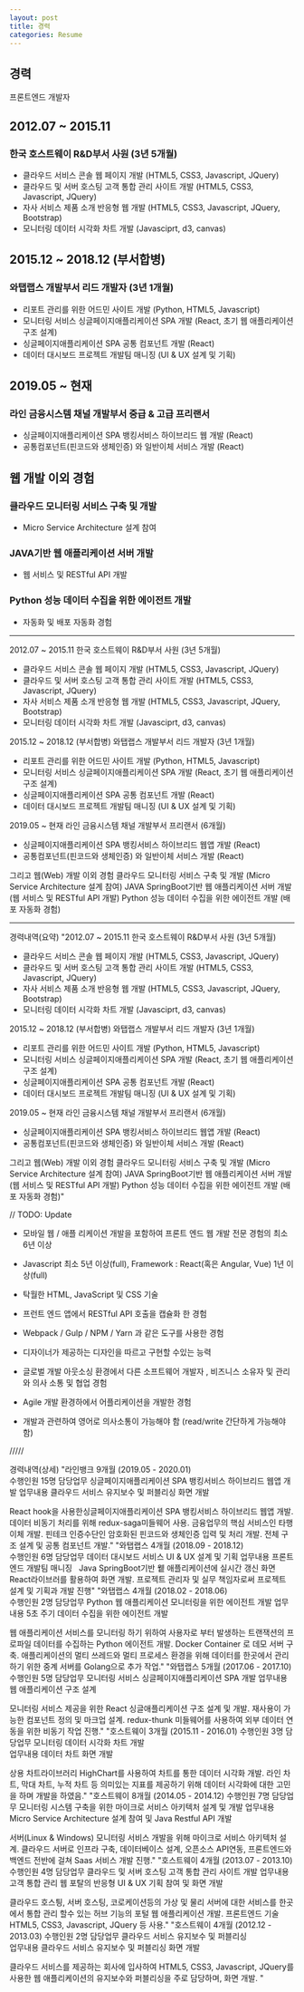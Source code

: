 ```yaml
---
layout: post
title: 경력
categories: Resume
---
```


## 경력

프론트엔드 개발자

## 2012.07 ~ 2015.11

### 한국 호스트웨이 R&D부서 사원 (3년 5개월)

- 클라우드 서비스 콘솔 웹 페이지 개발 (HTML5, CSS3, Javascript, JQuery)
- 클라우드 및 서버 호스팅 고객 통합 관리 사이트 개발  (HTML5, CSS3, Javascript, JQuery)
- 자사 서비스 제품 소개 반응형 웹 개발 (HTML5, CSS3, Javascript, JQuery, Bootstrap)
- 모니터링 데이터 시각화 차트 개발 (Javasciprt, d3, canvas)

## 2015.12 ~ 2018.12 (부서합병)

### 와탭랩스 개발부서 리드 개발자 (3년 1개월)

- 리포트 관리를 위한 어드민 사이트 개발 (Python, HTML5, Javascript)
- 모니터링 서비스 싱글페이지애플리케이션 SPA 개발 (React, 초기 웹 애플리케이션 구조 설계)
- 싱글페이지애플리케이션 SPA 공통 컴포넌트 개발 (React)
- 데이터 대시보드 프로젝트 개발팀 매니징 (UI & UX 설계 및 기획)

## 2019.05 ~ 현재

### 라인 금융시스템 채널 개발부서 중급 & 고급 프리랜서

- 싱글페이지애플리케이션 SPA 뱅킹서비스 하이브리드 웹 개발 (React)
- 공통컴포넌트(핀코드와 생체인증) 와 일반이체 서비스 개발 (React)

## 웹 개발 이외 경험

### 클라우드 모니터링 서비스 구축 및 개발 

- Micro Service Architecture 설계 참여

### JAVA기반 웹 애플리케이션 서버 개발

- 웹 서비스 및 RESTful API 개발

### Python 성능 데이터 수집을 위한 에이전트 개발 

- 자동화 및 배포 자동화 경험 



----
2012.07 ~ 2015.11 한국 호스트웨이 R&D부서 사원 (3년 5개월)
- 클라우드 서비스 콘솔 웹 페이지 개발 (HTML5, CSS3, Javascript, JQuery)
- 클라우드 및 서버 호스팅 고객 통합 관리 사이트 개발  (HTML5, CSS3, Javascript, JQuery)
- 자사 서비스 제품 소개 반응형 웹 개발 (HTML5, CSS3, Javascript, JQuery, Bootstrap)
- 모니터링 데이터 시각화 차트 개발 (Javasciprt, d3, canvas)

2015.12 ~ 2018.12 (부서합병) 와탭랩스 개발부서 리드 개발자 (3년 1개월)
- 리포트 관리를 위한 어드민 사이트 개발 (Python, HTML5, Javascript)
- 모니터링 서비스 싱글페이지애플리케이션 SPA 개발 (React, 초기 웹 애플리케이션 구조 설계)
- 싱글페이지애플리케이션 SPA 공통 컴포넌트 개발 (React)
- 데이터 대시보드 프로젝트 개발팀 매니징 (UI & UX 설계 및 기획)

2019.05 ~ 현재 라인 금융시스템 채널 개발부서 프리랜서 (6개월)
- 싱글페이지애플리케이션 SPA 뱅킹서비스 하이브리드 웹앱 개발 (React)
- 공통컴포넌트(핀코드와 생체인증) 와 일반이체 서비스 개발 (React)

그리고 웹(Web) 개발 이외 경험
클라우드 모니터링 서비스 구축 및 개발 (Micro Service Architecture 설계 참여)
JAVA SpringBoot기반 웹 애플리케이션 서버 개발 (웹 서비스 및 RESTful API 개발)
Python 성능 데이터 수집을 위한 에이전트 개발 (배포 자동화 경험)

----

경력내역(요약)	"2012.07 ~ 2015.11 한국 호스트웨이 R&D부서 사원 (3년 5개월)
- 클라우드 서비스 콘솔 웹 페이지 개발 (HTML5, CSS3, Javascript, JQuery)
- 클라우드 및 서버 호스팅 고객 통합 관리 사이트 개발  (HTML5, CSS3, Javascript, JQuery)
- 자사 서비스 제품 소개 반응형 웹 개발 (HTML5, CSS3, Javascript, JQuery, Bootstrap)
- 모니터링 데이터 시각화 차트 개발 (Javasciprt, d3, canvas)

2015.12 ~ 2018.12 (부서합병) 와탭랩스 개발부서 리드 개발자 (3년 1개월)
- 리포트 관리를 위한 어드민 사이트 개발 (Python, HTML5, Javascript)
- 모니터링 서비스 싱글페이지애플리케이션 SPA 개발 (React, 초기 웹 애플리케이션 구조 설계)
- 싱글페이지애플리케이션 SPA 공통 컴포넌트 개발 (React)
- 데이터 대시보드 프로젝트 개발팀 매니징 (UI & UX 설계 및 기획)

2019.05 ~ 현재 라인 금융시스템 채널 개발부서 프리랜서 (6개월)
- 싱글페이지애플리케이션 SPA 뱅킹서비스 하이브리드 웹앱 개발 (React)
- 공통컴포넌트(핀코드와 생체인증) 와 일반이체 서비스 개발 (React)

그리고 웹(Web) 개발 이외 경험
클라우드 모니터링 서비스 구축 및 개발 (Micro Service Architecture 설계 참여)
JAVA SpringBoot기반 웹 애플리케이션 서버 개발 (웹 서비스 및 RESTful API 개발)
Python 성능 데이터 수집을 위한 에이전트 개발 (배포 자동화 경험)"




// TODO: Update
- 모바일 웹 / 애플 리케이션 개발을 포함하여 프론트 엔드 웹 개발 전문 경험의 최소 6년 이상

- Javascript 최소 5년 이상(full), Framework : React(혹은 Angular, Vue) 1년 이상(full)
- 탁월한 HTML, JavaScript 및 CSS 기술
- 프런트 엔드 앱에서 RESTful API 호출을 캡슐화 한 경험
- Webpack / Gulp / NPM / Yarn 과 같은 도구를 사용한 경험
- 디자이너가 제공하는 디자인을 따르고 구현할 수있는 능력
- 글로벌 개발 아웃소싱 환경에서 다른 소프트웨어 개발자 , 비즈니스 소유자 및 관리와 의사 소통 및 협업 경험
- Agile 개발 환경하에서 어플리케이션을 개발한 경험

- 개발과 관련하여 영어로 의사소통이 가능해야 함 (read/write 간단하게 가능해야 함)

/////








경력내역(상세)	"라인뱅크  9개월 (2019.05 - 2020.01)	
수행인원 	15명
담당업무	싱글페이지애플리케이션 SPA 뱅킹서비스 하이브리드 웹앱 개발
업무내용	클라우드 서비스 유지보수 및 퍼블리싱 화면 개발 

React hook을 사용한싱글페이지애플리케이션 SPA 뱅킹서비스 하이브리드 웹앱 개발. 데이터 비동기 처리를 위해 redux-saga미들웨어 사용. 금융업무의 핵심 서비스인 타행이체 개발. 핀테크 인증수단인 암호화된 핀코드와 생체인증 입력 및 처리 개발. 전체 구조 설계 및 공통 컴포넌트 개발."
	"와탭랩스  4개월 (2018.09 - 2018.12)	
수행인원 	6명
담당업무	데이터 대시보드 서비스 UI & UX 설계 및 기획
업무내용	프론트엔드 개발팀 매니징	  Java SpringBoot기반 윁 애플리케이션에 실시간 갱신 화면 React라이브러를 활용하여 화면 개발. 프로젝트 관리자 및 실무 책임자로써 프로젝트 설계 및 기획과 개발 진행"
	"와탭랩스  4개월 (2018.02 - 2018.06)	
수행인원 	2명
담당업무	Python 웹 애플리케이션 모니터링을 위한 에이전트 개발
업무내용	5초 주기 데이터 수집을 위한 에이전트 개발	

웹 애플리케이션 서비스를 모니터링 하기 위하여 사용자로 부터 발생하는 트랜잭션의 프로파일 데이터를 수집하는 Python 에이전트 개발. Docker Container 로 데모 서버 구축. 애플리케이션의 멀티 쓰레드와 멀티 프로세스 환경을 위해 데이터를 한곳에서 관리 하기 위한 중계 서버를 Golang으로 추가 작업."
	"와탭랩스  5개월 (2017.06 - 2017.10)	
수행인원 	5명
담당업무	모니터링 서비스 싱글페이지애플리케이션 SPA 개발
업무내용	웹 애플리케이션 구조 설계	

모니터링 서비스 제공을 위한 React 싱글애플리케이션 구조 설계 및 개발. 재사용이 가능한 컴포넌트 정의 및 마크업 설계. redux-thunk 미들웨어를 사용하여 외부 데이터 연동을 위한 비동기 작업 진행."
	"호스트웨이  3개월 (2015.11 - 2016.01)	
수행인원 	3명
담당업무	모니터링 데이터 시각화 차트 개발	
업무내용	데이터 차트 화면 개발	

상용 차트라이브러리 HighChart를 사용하여 차트를 통한 데이터 시각화 개발. 라인 차트, 막대 차트, 누적 차트 등 의미있는 지표를 제공하기 위해 데이터 시각화에 대한 고민을 하며 개발을 하였음."
	"호스트웨이  8개월 (2014.05 - 2014.12)	
수행인원 	7명
담당업무	모니터링 시스템 구축을 위한 마이크로 서비스 아키텍처 설계 및 개발
업무내용	Micro Service Architecture 설계 참여 및 Java Restful API 개발	

서버(Linux & Windows) 모니터링 서비스 개발을 위해 마이크로 서비스 아키텍처 설계. 클라우드 서버로 인프라 구축, 데이터베이스 설계, 오픈소스 API연동, 프론트엔드와 백엔드 전반에 걸쳐 Saas 서비스 개발 진행."
	"호스트웨이  4개월 (2013.07 - 2013.10)		
수행인원 	4명
담당업무	클라우드 및 서버 호스팅 고객 통합 관리 사이트 개발
업무내용	고객 통합 관리 웹 포탈의 반응형 UI & UX 기획 참여 및 화면 개발 

클라우드 호스틩, 서버 호스팅, 코로케이션등의 가상 및 물리 서버에 대한 서비스를 한곳에서 통합 관리 할수 있는 허브 기능의 포털 웹 애플리케이션 개발. 프론트엔드 기술 HTML5, CSS3, Javascript, JQuery 등 사용."
	"호스트웨이  4개월 (2012.12 - 2013.03)	
수행인원 	2명
담당업무	클라우드 서비스 유지보수 및 퍼블리싱	
업무내용	클라우드 서비스 유지보수 및 퍼블리싱 화면 개발	

클라우드 서비스를 제공하는 회사에 입사하여 HTML5, CSS3, Javascript, JQuery를 사용한 웹 애플리케이션의 유지보수와 퍼블리싱을 주로 담당하며, 화면 개발.	"
